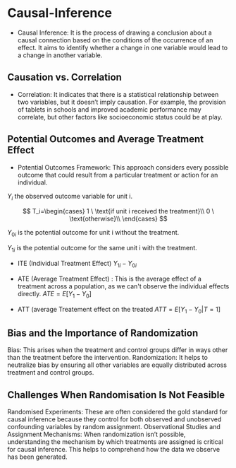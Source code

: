 # Causal-Inference

- Causal Inference: It is the process of drawing a conclusion about a causal connection based on the conditions of the occurrence of an effect. It aims to identify whether a change in one variable would lead to a change in another variable.

## Causation vs. Correlation

- Correlation: It indicates that there is a statistical relationship between two variables, but it doesn’t imply causation. For example, the provision of tablets in schools and improved academic performance may correlate, but other factors like socioeconomic status could be at play.
  
## Potential Outcomes and Average Treatment Effect

- Potential Outcomes Framework: This approach considers every possible outcome that could result from a particular treatment or action for an individual.

$Y_{i}$  the observed outcome variable for unit i.

$$ T_i=\begin{cases}
1 \ \text{if unit i received the treatment}\\
0 \ \text{otherwise}\\
\end{cases} $$

$Y_{0i}$  is the potential outcome for unit i without the treatment.

$Y_{1i}$  is the potential outcome for the same unit i with the treatment.

- ITE (Individual Treatment Effect)
 $Y_{1i} - Y_{0i}$

- ATE (Average Treatment Effect) : This is the average effect of a treatment across a population, as we can't observe the individual effects directly.  $ATE = E[Y_1 - Y_0]$

- ATT (average Treatement effect on the treated
$ATT = E[Y_1 - Y_0 | T=1]$

## Bias and the Importance of Randomization

Bias: This arises when the treatment and control groups differ in ways other than the treatment before the intervention.
Randomization: It helps to neutralize bias by ensuring all other variables are equally distributed across treatment and control groups.

## Challenges When Randomisation Is Not Feasible

Randomised Experiments: These are often considered the gold standard for causal inference because they control for both observed and unobserved confounding variables by random assignment.
Observational Studies and Assignment Mechanisms: When randomization isn’t possible, understanding the mechanism by which treatments are assigned is critical for causal inference. This helps to comprehend how the data we observe has been generated.
